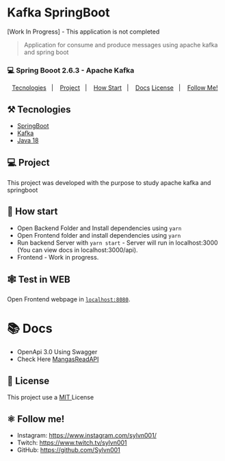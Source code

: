# Kafka SpringBoot

[Work In Progress] - This application is not completed

> Application for consume and produce messages using apache kafka and spring boot

### 💻 Spring Booot 2.6.3 - Apache Kafka

<p align="center">
  <a href="#%EF%B8%8F-tecnologies">Tecnologies</a>&nbsp;&nbsp;&nbsp;|&nbsp;&nbsp;&nbsp;
  <a href="#-project">Project</a>&nbsp;&nbsp;&nbsp;|&nbsp;&nbsp;&nbsp;
  <a href="#-how-Start">How Start</a>&nbsp;&nbsp;&nbsp;|&nbsp;&nbsp;&nbsp;
  <a href="#-Docs">Docs</a>
  <a href="#-license">License</a>&nbsp;&nbsp;&nbsp;|&nbsp;&nbsp;&nbsp;
  <a href="#atom_symbol-follow-me">Follow Me!</a>
</p>


## ⚒️ Tecnologies

- [SpringBoot](https://spring.io/projects/spring-boot)
- [Kafka](https://kafka.apache.org/)
- [Java 18](https://www.oracle.com/java/technologies/javase/jdk18-archive-downloads.html)

## 💻 Project

This project was developed with the purpose to study apache kafka and springboot

## 🚀 How start

- Open Backend Folder and Install dependencies using `yarn`
- Open Frontend folder and install dependencies using `yarn`
- Run backend Server with `yarn start` - Server will run in localhost:3000 (You can view docs in localhost:3000/api).
- Frontend - Work in progress.

## 🕸️ Test in WEB

Open Frontend webpage in [`localhost:8080`](http://localhost:8080).

# 📚 Docs

- OpenApi 3.0 Using Swagger
- Check Here [MangasReadAPI](localhost:3000/api)

## 📝 License

This project use a <a href="./LICENSE"> MIT </a> License

## :atom_symbol: Follow me!

- Instagram: https://www.instagram.com/sylvn001/
- Twitch: https://www.twitch.tv/sylvn001
- GitHub: https://github.com/Sylvn001
